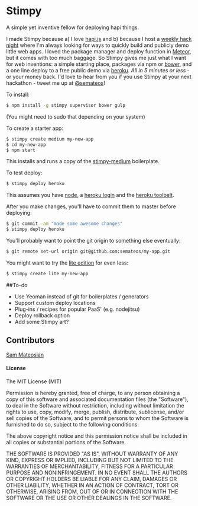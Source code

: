 Stimpy
======
A simple yet inventive fellow for deploying hapi things.

I made Stimpy because a) I love [hapi.js](http://hapijs.com) and b) because I host a [weekly hack night](http://hackportland.org) where I'm always looking for ways to quickly build and publicly demo little web apps.  I loved the package manager and deploy function in [Meteor](http://meteor.com), but it comes with too much baggage.  So Stimpy gives me just what I want for web inventions: a simple starting place, packages via npm or [bower](http://bower.io), and a one line deploy to a free public demo via [heroku](http://heroku.com).  *All in 5 minutes or less* - or your money back.  I'd love to hear from you if you use Stimpy at your next hackathon - tweet me up at [@semateos](https://twitter.com/semateos)!

To install:
```bash
$ npm install -g stimpy supervisor bower gulp
```
(You might need to sudo that depending on your system)

To create a starter app:
```bash
$ stimpy create medium my-new-app
$ cd my-new-app
$ npm start
```

This installs and runs a copy of the [stimpy-medium](https://github.com/semateos/stimpy-medium) boilerplate.

To test deploy:
```bash
$ stimpy deploy heroku
```

This assumes you have [node](http://nodejs.org/), a [heroku login](https://signup.heroku.com/dc) and the [heroku toolbelt](https://devcenter.heroku.com/articles/getting-started-with-nodejs#set-up).

After you make changes, you'll have to commit them to master before deploying:
```bash
$ git commit -am "made some awesome changes"
$ stimpy deploy heroku
```

You'll probably want to point the git origin to something else eventually:
```bash
$ git remote set-url origin git@github.com:semateos/my-app.git
```

You might want to try the [lite edition](https://github.com/semateos/stimpy-lite) for even less:
```bash
$ stimpy create lite my-new-app
```

##To-do
- Use Yeoman instead of git for boilerplates / generators
- Support custom deploy locations
- Plug-ins / recipes for popular PaaS' (e.g. nodejitsu)
- Deploy rollback option
- Add some Stimpy art?

## Contributors

[Sam Mateosian](https://github.com/semateos)

#### License

The MIT License (MIT)

Permission is hereby granted, free of charge, to any person obtaining a copy of
this software and associated documentation files (the "Software"), to deal in
the Software without restriction, including without limitation the rights to
use, copy, modify, merge, publish, distribute, sublicense, and/or sell copies of
the Software, and to permit persons to whom the Software is furnished to do so,
subject to the following conditions:

The above copyright notice and this permission notice shall be included in all
copies or substantial portions of the Software.

THE SOFTWARE IS PROVIDED "AS IS", WITHOUT WARRANTY OF ANY KIND, EXPRESS OR
IMPLIED, INCLUDING BUT NOT LIMITED TO THE WARRANTIES OF MERCHANTABILITY, FITNESS
FOR A PARTICULAR PURPOSE AND NONINFRINGEMENT. IN NO EVENT SHALL THE AUTHORS OR
COPYRIGHT HOLDERS BE LIABLE FOR ANY CLAIM, DAMAGES OR OTHER LIABILITY, WHETHER
IN AN ACTION OF CONTRACT, TORT OR OTHERWISE, ARISING FROM, OUT OF OR IN
CONNECTION WITH THE SOFTWARE OR THE USE OR OTHER DEALINGS IN THE SOFTWARE.